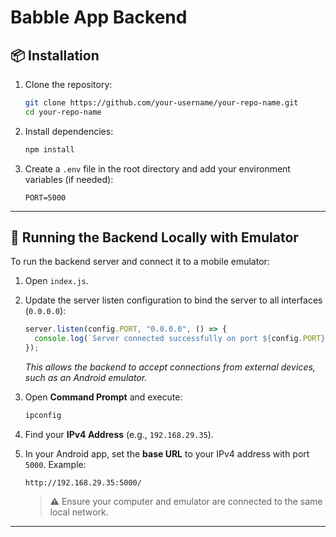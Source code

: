 # Babble App Backend

## 📦 Installation

1. Clone the repository:

   ```bash
   git clone https://github.com/your-username/your-repo-name.git
   cd your-repo-name
   ```

2. Install dependencies:

   ```bash
   npm install
   ```

3. Create a `.env` file in the root directory and add your environment variables (if needed):

   ```
   PORT=5000
   ```

---

## 🚀 Running the Backend Locally with Emulator

To run the backend server and connect it to a mobile emulator:

1. Open `index.js`.

2. Update the server listen configuration to bind the server to all interfaces (`0.0.0.0`):

   ```js
   server.listen(config.PORT, "0.0.0.0", () => {
     console.log(`Server connected successfully on port ${config.PORT}`);
   });
   ```

   *This allows the backend to accept connections from external devices, such as an Android emulator.*

3. Open **Command Prompt** and execute:

   ```bash
   ipconfig
   ```

4. Find your **IPv4 Address** (e.g., `192.168.29.35`).

5. In your Android app, set the **base URL** to your IPv4 address with port `5000`. Example:

   ```
   http://192.168.29.35:5000/
   ```

   > ⚠️ Ensure your computer and emulator are connected to the same local network.

---
